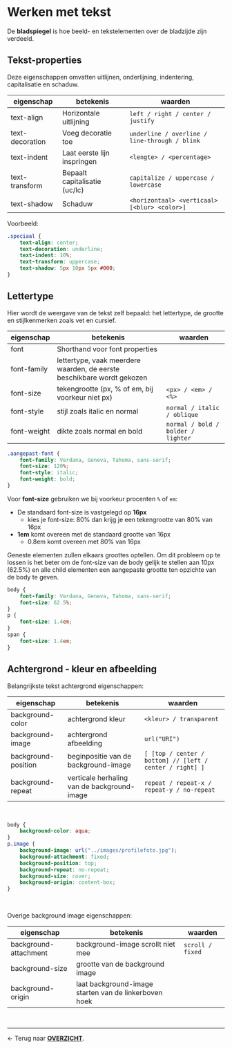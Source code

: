 # Werken met tekst

De  **bladspiegel** is hoe beeld- en tekstelementen over de bladzijde zijn verdeeld.

## Tekst-properties

Deze eigenschappen omvatten uitlijnen, onderlijning, indentering, capitalisatie en schaduw.

|eigenschap|betekenis|waarden|
|---|---|---|
|text-align	|Horizontale uitlijning	|`left / right / center / justify` |
|text-decoration	|Voeg decoratie toe	|`underline / overline / line-through / blink`|
|text-indent	|Laat eerste lijn inspringen	|`<lengte> / <percentage>`|
|text-transform	|Bepaalt capitalisatie (uc/lc)	|`capitalize / uppercase / lowercase`|
|text-shadow|Schaduw	|`<horizontaal> <verticaal> [<blur> <color>]`|

Voorbeeld:

```css
.speciaal {
    text-align: center;
    text-decoration: underline;
    text-indent: 10%;
    text-transform: uppercase;
    text-shadow: 5px 10px 5px #000;
}
```

## Lettertype

Hier wordt de weergave van de tekst zelf bepaald: het lettertype, de grootte en stijlkenmerken zoals vet en cursief.

|eigenschap|betekenis|waarden|
|---|---|---|
|font|	Shorthand voor font properties	| &nbsp; |
|font-family|	lettertype, vaak meerdere waarden, de eerste beschikbare wordt gekozen	| &nbsp; |
|font-size|	tekengrootte (px, % of em, bij voorkeur niet px)|	`<px> / <em> / <%>` |
|font-style|	stijl zoals italic en normal|	`normal / italic / oblique`|
|font-weight	|dikte zoals normal en bold|	`normal / bold / bolder / lighter`|

```css
.aangepast-font {
    font-family: Verdana, Geneva, Tahoma, sans-serif;
    font-size: 120%;
    font-style: italic;
    font-weight: bold;
}
```

Voor **font-size** gebruiken we bij voorkeur procenten `%` of `em`: 
*  De standaard font-size is vastgelegd op **16px**
    *  kies je font-size: 80% dan krijg je een tekengrootte van 80% van 16px
*  **1em** komt overeen met de standaard grootte van 16px
    * 0.8em komt overeen met 80% van 16px

Geneste elementen zullen elkaars groottes optellen. Om dit probleem op te lossen is het beter om de font-size van de body gelijk te stellen aan 10px (62.5%) en alle child elementen een aangepaste grootte ten opzichte van de body te geven.

```css
body {
    font-family: Verdana, Geneva, Tahoma, sans-serif;
    font-size: 62.5%;
}
p {
    font-size: 1.4em;
}
span {
    font-size: 1.4em;
}
```

## Achtergrond - kleur en afbeelding

Belangrijkste tekst achtergrond eigenschappen:

|eigenschap|betekenis|waarden|
|---|---|---|
|background-color|	achtergrond kleur|	`<kleur> / transparent`|
background-image|	achtergrond afbeelding|	`url("URI")`|
|background-position|	beginpositie van de background-image|	`[ [top / center / bottom] // [left / center / right] ]`|
|background-repeat|	verticale herhaling van de background-image|	`repeat / repeat-x / repeat-y / no-repeat`|

<br>

```css
body {
    background-color: aqua;
}
p.image {
    background-image: url("../images/profilefoto.jpg");
    background-attachment: fixed;
    background-position: top;
    background-repeat: no-repeat;
    background-size: cover;
    background-origin: content-box;
}
```

<br>

Overige background image eigenschappen:

|eigenschap|betekenis|waarden|
|---|---|---|
|background-attachment|	background-image scrollt niet mee|	`scroll / fixed`|
|background-size|	grootte van de background image|	&nbsp;|
|background-origin|	laat background-image starten van de linkerboven hoek|	&nbsp;|

<br>

---

&larr; Terug naar [**OVERZICHT**](./README.md#overview).
